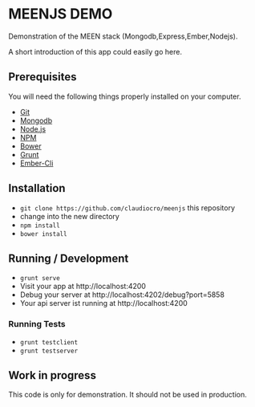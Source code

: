 # MEENJS DEMO

Demonstration of the MEEN stack (Mongodb,Express,Ember,Nodejs).

A short introduction of this app could easily go here.

## Prerequisites

You will need the following things properly installed on your computer.

* [Git](http://git-scm.com/)
* [Mongodb](http://mongodb.org)
* [Node.js](http://nodejs.org/)
* [NPM](http://npmjs.org/)
* [Bower](http://bower.io/)
* [Grunt](http://gruntjs.com/)
* [Ember-Cli](http://ember-cli.com/)


## Installation

* `git clone https://github.com/claudiocro/meenjs` this repository
* change into the new directory
* `npm install`
* `bower install`

## Running / Development

* `grunt serve`
* Visit your app at http://localhost:4200
* Debug your server at http://localhost:4202/debug?port=5858
* Your api server ist running at http://localhost:4200

### Running Tests

* `grunt testclient`
* `grunt testserver`

## Work in progress

This code is only for demonstration. It should not be used in production.
